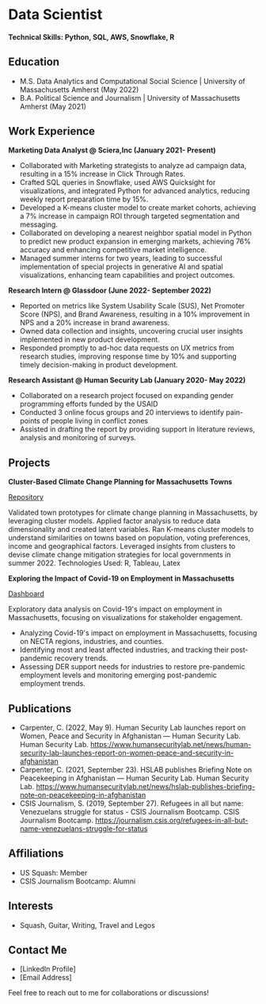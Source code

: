 # Data Scientist

#### Technical Skills: Python, SQL, AWS, Snowflake, R


## Education
- M.S. Data Analytics and Computational Social Science | University of Massachusetts Amherst (May 2022)
- B.A. Political Science and Journalism                   | University of Massachusetts Amherst (May 2021)


## Work Experience

**Marketing Data Analyst @ Sciera,Inc (January 2021- Present)**
- Collaborated with Marketing strategists to analyze ad campaign data, resulting in a 15% increase in Click Through Rates.
- Crafted SQL queries in Snowflake, used AWS Quicksight for visualizations, and integrated Python for advanced analytics, reducing weekly report preparation time by 15%.
- Developed a K-means cluster model to create market cohorts, achieving a 7% increase in campaign ROI through targeted segmentation and messaging.
- Collaborated on developing a nearest neighbor spatial model in Python to predict new product expansion in emerging markets, achieving 76% accuracy and enhancing competitive market intelligence.
- Managed summer interns for two years, leading to successful implementation of special projects in generative AI and spatial visualizations, enhancing team capabilities and project outcomes.
  
**Research Intern @ Glassdoor (June 2022- September 2022)**
- Reported on metrics like System Usability Scale (SUS), Net Promoter Score (NPS), and Brand Awareness, resulting in a 10% improvement in NPS and a 20% increase in brand awareness.
- Owned data collection and insights, uncovering crucial user insights implemented in new product development.
- Responded promptly to ad-hoc data requests on UX metrics from research studies, improving response time by 10% and supporting timely decision-making in product development.
  
**Research Assistant @ Human Security Lab (January 2020- May 2022)**
- Collaborated on a research project focused on expanding gender programming efforts funded by the USAID
- Conducted 3 online focus groups and 20 interviews to identify pain-points of people living in conflict zones
- Assisted in drafting the report by providing support in literature reviews, analysis and monitoring of surveys.


## Projects
**Cluster-Based Climate Change Planning for Massachusetts Towns**

[Repository](https://github.com/Isha-Mahajan12/copemunicipal)

Validated town prototypes for climate change planning in Massachusetts, by leveraging cluster models. Applied factor analysis to reduce data dimensionality and created latent variables. Ran K-means cluster models to understand similarities on towns based on population, voting preferences, income and geographical factors. Leveraged insights from clusters to devise climate change mitigation strategies for local governments in summer 2022. 
Technologies Used: R, Tableau, Latex


**Exploring the Impact of Covid-19 on Employment in Massachusetts**

[Dashboard](https://public.tableau.com/app/profile/isha.mahajan/viz/DashboardFinal_16632644722990/NECTARegionalIndustryImpact)

Exploratory data analysis on Covid-19's impact on employment in Massachusetts, focusing on visualizations for stakeholder engagement. 

- Analyzing Covid-19's impact on employment in Massachusetts, focusing on NECTA regions, industries, and counties.
- Identifying most and least affected industries, and tracking their post-pandemic recovery trends.
- Assessing DER support needs for industries to restore pre-pandemic employment levels and monitoring emerging post-pandemic employment trends.


## Publications
- Carpenter, C. (2022, May 9). Human Security Lab launches report on Women, Peace and Security in Afghanistan — Human Security Lab. Human Security Lab. https://www.humansecuritylab.net/news/human-security-lab-launches-report-on-women-peace-and-security-in-afghanistan
- Carpenter, C. (2021, September 23). HSLAB publishes Briefing Note on Peacekeeping in Afghanistan — Human Security Lab. Human Security Lab. https://www.humansecuritylab.net/news/hslab-publishes-briefing-note-on-peacekeeping-in-afghanistan
- CSIS Journalism, S. (2019, September 27). Refugees in all but name: Venezuelans struggle for status - CSIS Journalism Bootcamp. CSIS Journalism Bootcamp. https://journalism.csis.org/refugees-in-all-but-name-venezuelans-struggle-for-status
  
## Affiliations
- US Squash: Member
- CSIS Journalism Bootcamp: Alumni

## Interests
- Squash, Guitar, Writing, Travel and Legos

## Contact Me
- [LinkedIn Profile]
- [Email Address]

Feel free to reach out to me for collaborations or discussions!
